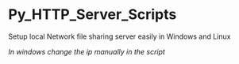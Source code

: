 # Py_HTTP_Server_Scripts
Setup local Network file sharing server easily in Windows and Linux 

*In windows change the ip manually in the script*
